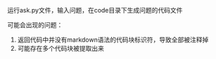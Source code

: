 运行ask.py文件，输入问题，在code目录下生成问题的代码文件

可能会出现的问题：
1. 返回代码中并没有markdown语法的代码块标识符，导致全部被注释掉
2. 可能存在多个代码块被提取出来